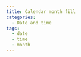 ```yaml
---
title: Calendar month fill
categories:
  - Date and time
tags:
  - date
  - time
  - month
---
```

